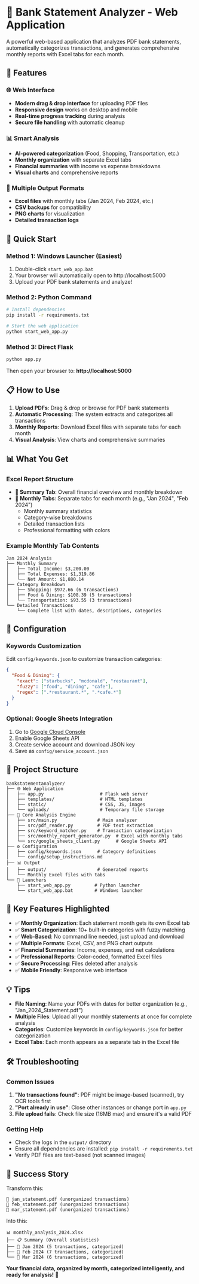 # 🏦 Bank Statement Analyzer - Web Application

A powerful web-based application that analyzes PDF bank statements, automatically categorizes transactions, and generates comprehensive monthly reports with Excel tabs for each month.

## 🌟 Features

### 🌐 Web Interface
- **Modern drag & drop interface** for uploading PDF files
- **Responsive design** works on desktop and mobile
- **Real-time progress tracking** during analysis
- **Secure file handling** with automatic cleanup

### 📊 Smart Analysis
- **AI-powered categorization** (Food, Shopping, Transportation, etc.)
- **Monthly organization** with separate Excel tabs
- **Financial summaries** with income vs expense breakdowns
- **Visual charts** and comprehensive reports

### 📁 Multiple Output Formats
- **Excel files** with monthly tabs (Jan 2024, Feb 2024, etc.)
- **CSV backups** for compatibility
- **PNG charts** for visualization
- **Detailed transaction logs**

## 🚀 Quick Start

### Method 1: Windows Launcher (Easiest)
1. Double-click `start_web_app.bat`
2. Your browser will automatically open to http://localhost:5000
3. Upload your PDF bank statements and analyze!

### Method 2: Python Command
```bash
# Install dependencies
pip install -r requirements.txt

# Start the web application
python start_web_app.py
```

### Method 3: Direct Flask
```bash
python app.py
```

Then open your browser to: **http://localhost:5000**

## 📋 How to Use

1. **Upload PDFs**: Drag & drop or browse for PDF bank statements
2. **Automatic Processing**: The system extracts and categorizes all transactions
3. **Monthly Reports**: Download Excel files with separate tabs for each month
4. **Visual Analysis**: View charts and comprehensive summaries

## 📊 What You Get

### Excel Report Structure
- **📄 Summary Tab**: Overall financial overview and monthly breakdown
- **📄 Monthly Tabs**: Separate tabs for each month (e.g., "Jan 2024", "Feb 2024")
  - Monthly summary statistics
  - Category-wise breakdowns  
  - Detailed transaction lists
  - Professional formatting with colors

### Example Monthly Tab Contents
```
Jan 2024 Analysis
├── Monthly Summary
│   ├── Total Income: $3,200.00
│   ├── Total Expenses: $1,319.86
│   └── Net Amount: $1,880.14
├── Category Breakdown
│   ├── Shopping: $972.66 (6 transactions)
│   ├── Food & Dining: $108.39 (5 transactions)
│   └── Transportation: $93.55 (3 transactions)
└── Detailed Transactions
    └── Complete list with dates, descriptions, categories
```

## 🔧 Configuration

### Keywords Customization
Edit `config/keywords.json` to customize transaction categories:

```json
{
  "Food & Dining": {
    "exact": ["starbucks", "mcdonald", "restaurant"],
    "fuzzy": ["food", "dining", "cafe"],
    "regex": [".*restaurant.*", ".*cafe.*"]
  }
}
```

### Optional: Google Sheets Integration
1. Go to [Google Cloud Console](https://console.cloud.google.com/)
2. Enable Google Sheets API
3. Create service account and download JSON key
4. Save as `config/service_account.json`

## 📁 Project Structure

```
bankstatementanalyzer/
├── 🌐 Web Application
│   ├── app.py                     # Flask web server
│   ├── templates/                 # HTML templates
│   ├── static/                    # CSS, JS, images
│   └── uploads/                   # Temporary file storage
├── 🧠 Core Analysis Engine
│   ├── src/main.py               # Main analyzer
│   ├── src/pdf_reader.py         # PDF text extraction
│   ├── src/keyword_matcher.py    # Transaction categorization
│   ├── src/monthly_report_generator.py  # Excel with monthly tabs
│   └── src/google_sheets_client.py      # Google Sheets API
├── ⚙️ Configuration
│   ├── config/keywords.json      # Category definitions
│   └── config/setup_instructions.md
├── 📊 Output
│   ├── output/                   # Generated reports
│   └── Monthly Excel files with tabs
└── 🚀 Launchers
    ├── start_web_app.py         # Python launcher
    └── start_web_app.bat        # Windows launcher
```

## 🎯 Key Features Highlighted

- ✅ **Monthly Organization**: Each statement month gets its own Excel tab
- ✅ **Smart Categorization**: 10+ built-in categories with fuzzy matching
- ✅ **Web-Based**: No command line needed, just upload and download
- ✅ **Multiple Formats**: Excel, CSV, and PNG chart outputs
- ✅ **Financial Summaries**: Income, expenses, and net calculations
- ✅ **Professional Reports**: Color-coded, formatted Excel files
- ✅ **Secure Processing**: Files deleted after analysis
- ✅ **Mobile Friendly**: Responsive web interface

## 💡 Tips

- **File Naming**: Name your PDFs with dates for better organization (e.g., "Jan_2024_Statement.pdf")
- **Multiple Files**: Upload all your monthly statements at once for complete analysis
- **Categories**: Customize keywords in `config/keywords.json` for better categorization
- **Excel Tabs**: Each month appears as a separate tab in the Excel file

## 🛠️ Troubleshooting

### Common Issues
1. **"No transactions found"**: PDF might be image-based (scanned), try OCR tools first
2. **"Port already in use"**: Close other instances or change port in `app.py`
3. **File upload fails**: Check file size (16MB max) and ensure it's a valid PDF

### Getting Help
- Check the logs in the `output/` directory
- Ensure all dependencies are installed: `pip install -r requirements.txt`
- Verify PDF files are text-based (not scanned images)

## 🎉 Success Story

Transform this:
```
📄 jan_statement.pdf (unorganized transactions)
📄 feb_statement.pdf (unorganized transactions) 
📄 mar_statement.pdf (unorganized transactions)
```

Into this:
```
📊 monthly_analysis_2024.xlsx
├── 📋 Summary (Overall statistics)
├── 📅 Jan 2024 (5 transactions, categorized)
├── 📅 Feb 2024 (7 transactions, categorized)
└── 📅 Mar 2024 (6 transactions, categorized)
```

**Your financial data, organized by month, categorized intelligently, and ready for analysis!** 🎯
